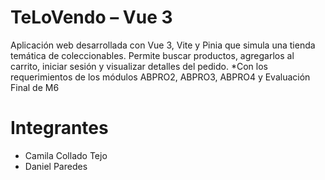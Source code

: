 #  TeLoVendo – Vue 3

Aplicación web desarrollada con Vue 3, Vite y Pinia que simula una tienda temática de coleccionables. 
Permite buscar productos, agregarlos al carrito, iniciar sesión y visualizar detalles del pedido. 
*Con los requerimientos de los módulos ABPRO2, ABPRO3, ABPRO4 y Evaluación Final de M6

# Integrantes

- Camila Collado Tejo
- Daniel Paredes
